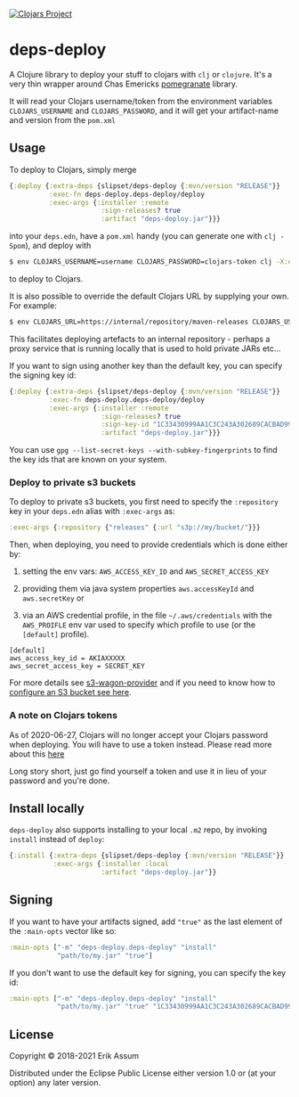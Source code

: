 [![Clojars Project](https://img.shields.io/clojars/v/slipset/deps-deploy.svg)](https://clojars.org/slipset/deps-deploy)
# deps-deploy

A Clojure library to deploy your stuff to clojars with `clj` or `clojure`. It's a very thin wrapper around
Chas Emericks [pomegranate](https://github.com/clj-commons/pomegranate) library.

It will read your Clojars username/token from the environment variables `CLOJARS_USERNAME` and `CLOJARS_PASSWORD`, and it will get your artifact-name and version from the `pom.xml`

## Usage

To deploy to Clojars, simply merge

```clojure
{:deploy {:extra-deps {slipset/deps-deploy {:mvn/version "RELEASE"}}
          :exec-fn deps-deploy.deps-deploy/deploy
          :exec-args {:installer :remote
                       :sign-releases? true
                       :artifact "deps-deploy.jar"}}}
```
into your `deps.edn`, have a `pom.xml` handy (you can generate one with `clj -Spom`), and deploy with

```sh
$ env CLOJARS_USERNAME=username CLOJARS_PASSWORD=clojars-token clj -X:deploy
```

to deploy to Clojars.

It is also possible to override the default Clojars URL by supplying your own. For example:

```sh
$ env CLOJARS_URL=https://internal/repository/maven-releases CLOJARS_USERNAME=username CLOJARS_PASSWORD=password clj -A:deploy
```
This facilitates deploying artefacts to an internal repository - perhaps a proxy service that is running locally that is used
to hold private JARs etc...

If you want to sign using another key than the default key, you can specify the signing key id:

```clojure
{:deploy {:extra-deps {slipset/deps-deploy {:mvn/version "RELEASE"}}
          :exec-fn deps-deploy.deps-deploy/deploy
          :exec-args {:installer :remote
                       :sign-releases? true
                       :sign-key-id "1C33430999AA1C3C243A302689CACBAD9979E3C5"
                       :artifact "deps-deploy.jar"}}}
```

You can use `gpg --list-secret-keys --with-subkey-fingerprints` to find the key ids that are
known on your system.

### Deploy to private s3 buckets

To deploy to private s3 buckets, you first need to specify the `:repository` key in your `deps.edn` alias with `:exec-args` as:

```clj
:exec-args {:repository {"releases" {:url "s3p://my/bucket/"}}}
```
Then, when deploying, you need to provide credentials which is done either by:

1. setting the env vars: `AWS_ACCESS_KEY_ID` and `AWS_SECRET_ACCESS_KEY`
2. providing them via java system properties `aws.accessKeyId` and `aws.secretKey`
or

3. via an AWS credential profile, in the file `~/.aws/credentials` with the `AWS_PROIFLE` env var used to specify which profile to use (or the `[default]` profile).

```
[default]
aws_access_key_id = AKIAXXXXX
aws_secret_access_key = SECRET_KEY
```
For more details see [s3-wagon-provider](https://github.com/s3-wagon-private/s3-wagon-private#aws-credential-providers) and if you need to know how to [configure an S3 bucket see here](https://github.com/s3-wagon-private/s3-wagon-private#aws-policy).

### A note on Clojars tokens

As of 2020-06-27, Clojars will no longer accept your Clojars password when deploying. You will have to use a token instead.
Please read more about this [here](https://github.com/clojars/clojars-web/wiki/Deploy-Tokens)

Long story short, just go find yourself a token and use it in lieu of your password and you're done.

## Install locally

`deps-deploy` also supports installing to your local `.m2` repo, by invoking `install` instead of `deploy`:
```clojure
{:install {:extra-deps {slipset/deps-deploy {:mvn/version "RELEASE"}}
           :exec-args {:installer :local
                       :artifact "deps-deploy.jar"}}
```

## Signing

If you want to have your artifacts signed, add `"true"` as the last element of the `:main-opts` vector like so:
```clojure
:main-opts ["-m" "deps-deploy.deps-deploy" "install"
            "path/to/my.jar" "true"]
```

If you don't want to use the default key for signing, you can specify the key id:
```clojure
:main-opts ["-m" "deps-deploy.deps-deploy" "install"
            "path/to/my.jar" "true" "1C33430999AA1C3C243A302689CACBAD9979E3C5"]
```

## License

Copyright © 2018-2021 Erik Assum

Distributed under the Eclipse Public License either version 1.0 or (at
your option) any later version.
